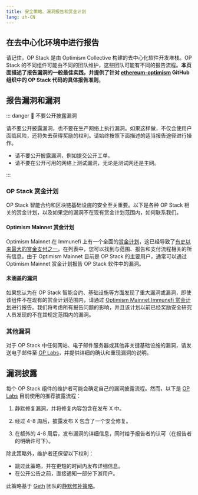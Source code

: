 ```yaml
---
title: 安全策略、漏洞报告和赏金计划
lang: zh-CN
---
```



## 在去中心化环境中进行报告

请记住，OP Stack 是由 Optimism Collective 构建的去中心化软件开发堆栈。OP Stack 的不同组件可能由不同的团队维护，这些团队可能有不同的报告流程。**本页面描述了报告漏洞的一般最佳实践，并提供了针对 [ethereum-optimism](https://github.com/ethereum-optimism) GitHub 组织中的 OP Stack 代码的具体报告准则**。

## 报告漏洞和漏洞

::: danger 🚫 不要公开披露漏洞

请不要公开披露漏洞，也不要在生产网络上执行漏洞。如果这样做，不仅会使用户面临风险，还将失去获得奖励的权利。请始终按照下面描述的适当报告途径进行操作。

- 请不要公开披露漏洞，例如提交公开工单。
- 请不要在公开可用的网络上测试漏洞，无论是测试网还是主网。

:::

### OP Stack 赏金计划

OP Stack 智能合约和区块链基础设施的安全至关重要。以下是各种 OP Stack 相关的赏金计划，以及如果您的漏洞不在现有赏金计划范围内，如何联系我们。

#### Optimism Mainnet 赏金计划

Optimism Mainnet 在 Immunefi 上有一个全面的[赏金计划](https://immunefi.com/bounty/optimism/)，这已经导致了[有史以来最大的赏金支付之一](https://medium.com/ethereum-optimism/disclosure-fixing-a-critical-bug-in-optimisms-geth-fork-a836ebdf7c94)。在列表中，您可以找到与范围、报告和支付流程相关的所有信息。由于 Optimism Mainnet 目前是 OP Stack 的主要用户，通常可以通过 Optimism Mainnet 赏金计划报告 OP Stack 软件中的漏洞。

#### 未涵盖的漏洞

如果您认为在 OP Stack 智能合约、基础设施等方面发现了重大漏洞或漏洞，即使该组件不在现有的赏金计划范围内，请通过 [Optimism Mainnet Immunefi 赏金计划](https://immunefi.com/bounty/optimism/)进行报告。我们将考虑所有报告问题的影响，并且该计划以前已经奖励安全研究人员发现的不在其规定范围内的漏洞。

### 其他漏洞

对于 OP Stack 中任何网站、电子邮件服务器或其他非关键基础设施的漏洞，请发送电子邮件至 [OP Labs](https://www.oplabs.co/)，并提供详细的确认和重现漏洞的说明。

## 漏洞披露

每个 OP Stack 组件的维护者可能会确定自己的漏洞披露流程。然而，以下是 [OP Labs](https://www.oplabs.co/) 目前使用的推荐披露流程：

1. 静默修复漏洞，并将修复内容包含在发布 X 中。

1. 经过 4-8 周后，披露发布 X 包含了一个安全修复。

1. 在额外的 4-8 周后，发布漏洞的详细信息，同时给予报告者的认可（在报告者的明确许可下）。

除此策略外，维护者还保留以下权利：

- 跳过此策略，并在更短的时间内发布详细信息。
- 在公开公告之前，直接通知一部分下游用户。

此策略基于 [Geth](https://geth.ethereum.org/) 团队的[静默修补策略](https://geth.ethereum.org/docs/vulnerabilities/vulnerabilities#why-silent-patches)。
